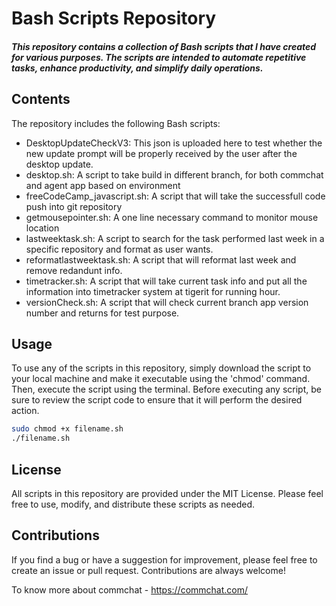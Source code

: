 # Bash Scripts Repository
##### This repository contains a collection of Bash scripts that I have created for various purposes. The scripts are intended to automate repetitive tasks, enhance productivity, and simplify daily operations.


## Contents
The repository includes the following Bash scripts:

- DesktopUpdateCheckV3: This json is uploaded here to test whether the new update prompt will be properly received by the user after the desktop update.
- desktop.sh: A script to take build in different branch, for both commchat and agent app based on environment
- freeCodeCamp_javascript.sh: A script that will take the successfull code push into git repository
- getmousepointer.sh: A one line necessary command to monitor mouse location
- lastweektask.sh: A script to search for the task performed last week in a specific repository and format as user wants.
- reformatlastweektask.sh: A script that will reformat last week and remove redandunt info.
- timetracker.sh: A script that will take current task info and put all the information into timetracker system at tigerit for running hour.
- versionCheck.sh: A script that will check current branch app version number and returns for test purpose.

## Usage
To use any of the scripts in this repository, simply download the script to your local machine and make it executable using the 'chmod' command. Then, execute the script using the terminal. Before executing any script, be sure to review the script code to ensure that it will perform the desired action.

```sh
sudo chmod +x filename.sh
./filename.sh
```
## License
All scripts in this repository are provided under the MIT License. Please feel free to use, modify, and distribute these scripts as needed.

## Contributions
If you find a bug or have a suggestion for improvement, please feel free to create an issue or pull request. Contributions are always welcome!

To know more about commchat - https://commchat.com/
